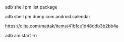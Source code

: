  adb shell pm list package


adb shell pm dump com.android.calendar

https://qiita.com/mattak/items/41b1ce1d48ddb3b2bb4a


adb am start -n
